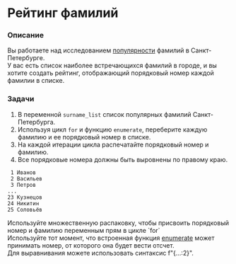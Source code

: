 # Рейтинг фамилий

### Описание

Вы работаете над исследованием [популярности](https://ru.wikipedia.org/wiki/%D0%A1%D0%BF%D0%B8%D1%81%D0%BE%D0%BA_%D0%BE%D0%B1%D1%89%D0%B5%D1%80%D1%83%D1%81%D1%81%D0%BA%D0%B8%D1%85_%D1%84%D0%B0%D0%BC%D0%B8%D0%BB%D0%B8%D0%B9#%D0%A1%D0%BF%D0%B8%D1%81%D0%BA%D0%B8_%D1%84%D0%B0%D0%BC%D0%B8%D0%BB%D0%B8%D0%B9_%D0%A1%D0%B0%D0%BD%D0%BA%D1%82-%D0%9F%D0%B5%D1%82%D0%B5%D1%80%D0%B1%D1%83%D1%80%D0%B3%D0%B0) фамилий в Санкт-Петербурге.  
У вас есть список наиболее встречающихся фамилий в городе, и вы хотите создать рейтинг, отображающий порядковый номер каждой фамилии в списке.

### Задачи

1. В переменной `surname_list` список популярных фамилий Санкт-Петербурга.
2. Используя цикл `for` и функцию `enumerate`, переберите каждую фамилию и ее порядковый номер в списке.
3. На каждой итерации цикла распечатайте порядковый номер и фамилию.
4. Все порядковые номера должны быть выровнены по правому краю.

```text
 1 Иванов
 2 Васильев
 3 Петров
...
23 Кузнецов
24 Никитин
25 Соловьёв
```

<div class="hint">
  Используйте множественную распаковку, чтобы присвоить порядковый номер и фамилию переменным прям в цикле `for`
</div>

<div class="hint">
    Используйте тот момент, что встроенная функция <a href="https://docs.python.org/3/library/functions.html#enumerate">enumerate</a> 
    может принимать номер, от которого она будет вести отсчет.
</div>

<div class="hint">
  Для выравнивания можете использовать синтаксис f"{...:2}".  
</div>
